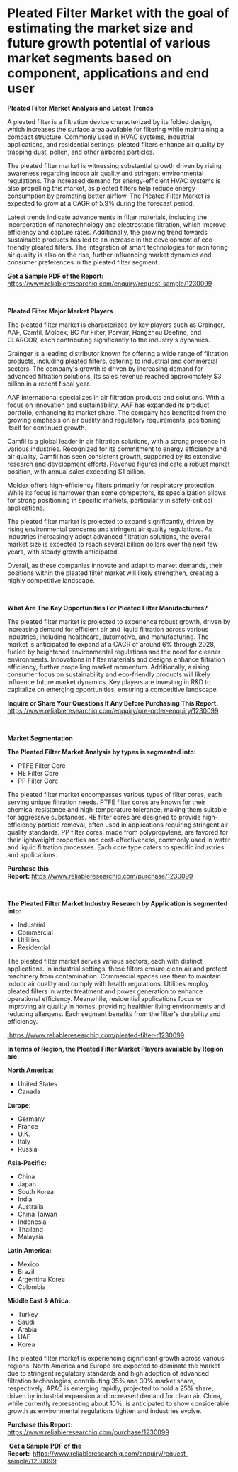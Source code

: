 <p><h1>Pleated Filter Market with the goal of estimating the market size and future growth potential of various market segments based on component, applications and end user</h1></p><p><strong>Pleated Filter Market Analysis and Latest Trends</strong></p>
<p><p>A pleated filter is a filtration device characterized by its folded design, which increases the surface area available for filtering while maintaining a compact structure. Commonly used in HVAC systems, industrial applications, and residential settings, pleated filters enhance air quality by trapping dust, pollen, and other airborne particles.</p><p>The pleated filter market is witnessing substantial growth driven by rising awareness regarding indoor air quality and stringent environmental regulations. The increased demand for energy-efficient HVAC systems is also propelling this market, as pleated filters help reduce energy consumption by promoting better airflow. The Pleated Filter Market is expected to grow at a CAGR of 5.9% during the forecast period. </p><p>Latest trends indicate advancements in filter materials, including the incorporation of nanotechnology and electrostatic filtration, which improve efficiency and capture rates. Additionally, the growing trend towards sustainable products has led to an increase in the development of eco-friendly pleated filters. The integration of smart technologies for monitoring air quality is also on the rise, further influencing market dynamics and consumer preferences in the pleated filter segment.</p></p>
<p><strong>Get a Sample PDF of the Report:&nbsp;</strong> <a href="https://www.reliableresearchiq.com/enquiry/request-sample/1230099?utm_campaign=2325&utm_medium=2&utm_source=Github&utm_content=ia&utm_term=16042025&utm_id=pleated-filter">https://www.reliableresearchiq.com/enquiry/request-sample/1230099</a></p>
<p>&nbsp;</p>
<p><strong>Pleated Filter Major Market Players</strong></p>
<p><p>The pleated filter market is characterized by key players such as Grainger, AAF, Camfil, Moldex, BC Air Filter, Porvair, Hangzhou Deefine, and CLARCOR, each contributing significantly to the industry's dynamics.</p><p>Grainger is a leading distributor known for offering a wide range of filtration products, including pleated filters, catering to industrial and commercial sectors. The company's growth is driven by increasing demand for advanced filtration solutions. Its sales revenue reached approximately $3 billion in a recent fiscal year.</p><p>AAF International specializes in air filtration products and solutions. With a focus on innovation and sustainability, AAF has expanded its product portfolio, enhancing its market share. The company has benefited from the growing emphasis on air quality and regulatory requirements, positioning itself for continued growth.</p><p>Camfil is a global leader in air filtration solutions, with a strong presence in various industries. Recognized for its commitment to energy efficiency and air quality, Camfil has seen consistent growth, supported by its extensive research and development efforts. Revenue figures indicate a robust market position, with annual sales exceeding $1 billion.</p><p>Moldex offers high-efficiency filters primarily for respiratory protection. While its focus is narrower than some competitors, its specialization allows for strong positioning in specific markets, particularly in safety-critical applications.</p><p>The pleated filter market is projected to expand significantly, driven by rising environmental concerns and stringent air quality regulations. As industries increasingly adopt advanced filtration solutions, the overall market size is expected to reach several billion dollars over the next few years, with steady growth anticipated.</p><p>Overall, as these companies innovate and adapt to market demands, their positions within the pleated filter market will likely strengthen, creating a highly competitive landscape.</p></p>
<p>&nbsp;</p>
<p><strong>What Are The Key Opportunities For Pleated Filter Manufacturers?</strong></p>
<p><p>The pleated filter market is projected to experience robust growth, driven by increasing demand for efficient air and liquid filtration across various industries, including healthcare, automotive, and manufacturing. The market is anticipated to expand at a CAGR of around 6% through 2028, fueled by heightened environmental regulations and the need for cleaner environments. Innovations in filter materials and designs enhance filtration efficiency, further propelling market momentum. Additionally, a rising consumer focus on sustainability and eco-friendly products will likely influence future market dynamics. Key players are investing in R&D to capitalize on emerging opportunities, ensuring a competitive landscape.</p></p>
<p><strong>Inquire or Share Your Questions If Any Before Purchasing This Report:</strong> <a href="https://www.reliableresearchiq.com/enquiry/pre-order-enquiry/1230099?utm_campaign=2325&utm_medium=2&utm_source=Github&utm_content=ia&utm_term=16042025&utm_id=pleated-filter">https://www.reliableresearchiq.com/enquiry/pre-order-enquiry/1230099</a></p>
<p>&nbsp;</p>
<p><strong>Market Segmentation</strong></p>
<p><strong>The Pleated Filter Market Analysis by types is segmented into:</strong></p>
<p><ul><li>PTFE Filter Core</li><li>HE Filter Core</li><li>PP Filter Core</li></ul></p>
<p><p>The pleated filter market encompasses various types of filter cores, each serving unique filtration needs. PTFE filter cores are known for their chemical resistance and high-temperature tolerance, making them suitable for aggressive substances. HE filter cores are designed to provide high-efficiency particle removal, often used in applications requiring stringent air quality standards. PP filter cores, made from polypropylene, are favored for their lightweight properties and cost-effectiveness, commonly used in water and liquid filtration processes. Each core type caters to specific industries and applications.</p></p>
<p><strong>Purchase this Report:&nbsp;</strong><a href="https://www.reliableresearchiq.com/purchase/1230099?utm_campaign=2325&utm_medium=2&utm_source=Github&utm_content=ia&utm_term=16042025&utm_id=pleated-filter">https://www.reliableresearchiq.com/purchase/1230099</a></p>
<p>&nbsp;</p>
<p><strong>The Pleated Filter Market Industry Research by Application is segmented into:</strong></p>
<p><ul><li>Industrial</li><li>Commercial</li><li>Utilities</li><li>Residential</li></ul></p>
<p><p>The pleated filter market serves various sectors, each with distinct applications. In industrial settings, these filters ensure clean air and protect machinery from contamination. Commercial spaces use them to maintain indoor air quality and comply with health regulations. Utilities employ pleated filters in water treatment and power generation to enhance operational efficiency. Meanwhile, residential applications focus on improving air quality in homes, providing healthier living environments and reducing allergens. Each segment benefits from the filter's durability and efficiency.</p></p>
<p><a href="https://www.reliableresearchiq.com/pleated-filter-r1230099?utm_campaign=2325&utm_medium=2&utm_source=Github&utm_content=ia&utm_term=16042025&utm_id=pleated-filter">&nbsp;https://www.reliableresearchiq.com/pleated-filter-r1230099</a></p>
<p><strong>In terms of Region, the Pleated Filter Market Players available by Region are:</strong></p>
<p>
    <p> <strong> North America: </strong>
        <ul>
            <li>United States</li>
            <li>Canada</li>
        </ul>
        </p> 
    <p> <strong> Europe: </strong>
        <ul>
            <li>Germany</li>
            <li>France</li>
            <li>U.K.</li>
            <li>Italy</li>
            <li>Russia</li>
        </ul>
        </p> 
    <p> <strong> Asia-Pacific: </strong>
        <ul>
            <li>China</li>
            <li>Japan</li>
            <li>South Korea</li>
            <li>India</li>
            <li>Australia</li>
            <li>China Taiwan</li>
            <li>Indonesia</li>
            <li>Thailand</li>
            <li>Malaysia</li>
        </ul>
        </p> 
    <p> <strong> Latin America: </strong>
        <ul>
            <li>Mexico</li>
            <li>Brazil</li>
            <li>Argentina Korea</li>
            <li>Colombia</li>
        </ul>
        </p> 
    <p> <strong> Middle East & Africa: </strong>
        <ul>
            <li>Turkey</li>
            <li>Saudi</li>
            <li>Arabia</li>
            <li>UAE</li>
            <li>Korea</li>
        </ul>
    </p>
    </p>
<p><p>The pleated filter market is experiencing significant growth across various regions. North America and Europe are expected to dominate the market due to stringent regulatory standards and high adoption of advanced filtration technologies, contributing 35% and 30% market share, respectively. APAC is emerging rapidly, projected to hold a 25% share, driven by industrial expansion and increased demand for clean air. China, while currently representing about 10%, is anticipated to show considerable growth as environmental regulations tighten and industries evolve.</p></p>
<p><strong>Purchase this Report: </strong><a href="https://www.reliableresearchiq.com/purchase/1230099?utm_campaign=2325&utm_medium=2&utm_source=Github&utm_content=ia&utm_term=16042025&utm_id=pleated-filter">https://www.reliableresearchiq.com/purchase/1230099</a></p>
<p>&nbsp;<strong>Get a Sample PDF of the Report:&nbsp;&nbsp;</strong><a href="https://www.reliableresearchiq.com/enquiry/request-sample/1230099?utm_campaign=2325&utm_medium=2&utm_source=Github&utm_content=ia&utm_term=16042025&utm_id=pleated-filter">https://www.reliableresearchiq.com/enquiry/request-sample/1230099</a></p>
<p><strong></strong></p>
<p><p></p><p></p><p></p></p>